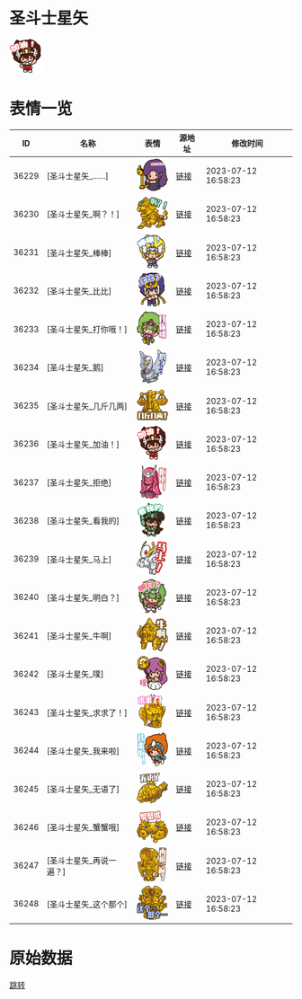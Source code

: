 # 圣斗士星矢

<img src="./cover.png" height="60" alt="cover" />

# 表情一览

|ID|名称|表情|源地址|修改时间|
|----|----|----|----|----|
|36229|[圣斗士星矢_......]|<img src="./pic/036229_%5B圣斗士星矢_......%5D.png" height="60" alt="......"/>|[链接](https://i0.hdslb.com/bfs/emote/dc6943aeb7592c969b42fdf8a77be979617e0b37.png)|2023-07-12 16:58:23|
|36230|[圣斗士星矢_啊？！]|<img src="./pic/036230_%5B圣斗士星矢_啊？！%5D.png" height="60" alt="啊？！"/>|[链接](https://i0.hdslb.com/bfs/emote/0ac7ba0fab5d14e1e5a71925e6c640dd5e6a2bea.png)|2023-07-12 16:58:23|
|36231|[圣斗士星矢_棒棒]|<img src="./pic/036231_%5B圣斗士星矢_棒棒%5D.png" height="60" alt="棒棒"/>|[链接](https://i0.hdslb.com/bfs/emote/d6eb2ede652a095aba8e388c6ab238276aac58ec.png)|2023-07-12 16:58:23|
|36232|[圣斗士星矢_比比]|<img src="./pic/036232_%5B圣斗士星矢_比比%5D.png" height="60" alt="比比"/>|[链接](https://i0.hdslb.com/bfs/emote/7f0442e1b2b6f9f3f0c5234b36a13a255efa134b.png)|2023-07-12 16:58:23|
|36233|[圣斗士星矢_打你哦！]|<img src="./pic/036233_%5B圣斗士星矢_打你哦！%5D.png" height="60" alt="打你哦！"/>|[链接](https://i0.hdslb.com/bfs/emote/d436cb9baa3a06c890e1425d504ead59e4c2d7e7.png)|2023-07-12 16:58:23|
|36234|[圣斗士星矢_鹅]|<img src="./pic/036234_%5B圣斗士星矢_鹅%5D.png" height="60" alt="鹅"/>|[链接](https://i0.hdslb.com/bfs/emote/2f3b007ad5140143d8f564fd487d1727caa463c6.png)|2023-07-12 16:58:23|
|36235|[圣斗士星矢_几斤几两]|<img src="./pic/036235_%5B圣斗士星矢_几斤几两%5D.png" height="60" alt="几斤几两"/>|[链接](https://i0.hdslb.com/bfs/emote/2602183e01b3c7acc91ca4f509a421b7e1be3586.png)|2023-07-12 16:58:23|
|36236|[圣斗士星矢_加油！]|<img src="./pic/036236_%5B圣斗士星矢_加油！%5D.png" height="60" alt="加油！"/>|[链接](https://i0.hdslb.com/bfs/emote/7ec8e6ef044aef6c7a9fc19fbdd40a38d500e9db.png)|2023-07-12 16:58:23|
|36237|[圣斗士星矢_拒绝]|<img src="./pic/036237_%5B圣斗士星矢_拒绝%5D.png" height="60" alt="拒绝"/>|[链接](https://i0.hdslb.com/bfs/emote/ed78fdd0ebf6894d3c17eb63063ecc84a4b82c0c.png)|2023-07-12 16:58:23|
|36238|[圣斗士星矢_看我的]|<img src="./pic/036238_%5B圣斗士星矢_看我的%5D.png" height="60" alt="看我的"/>|[链接](https://i0.hdslb.com/bfs/emote/ecf92925c41c72d07a6a1c406a2d9905e05351f4.png)|2023-07-12 16:58:23|
|36239|[圣斗士星矢_马上]|<img src="./pic/036239_%5B圣斗士星矢_马上%5D.png" height="60" alt="马上"/>|[链接](https://i0.hdslb.com/bfs/emote/d23d7c8796144d5f60f0c37bdf7355356e16aaad.png)|2023-07-12 16:58:23|
|36240|[圣斗士星矢_明白？]|<img src="./pic/036240_%5B圣斗士星矢_明白？%5D.png" height="60" alt="明白？"/>|[链接](https://i0.hdslb.com/bfs/emote/7b01432a696468183f84fac938bca5c91e41e6f2.png)|2023-07-12 16:58:23|
|36241|[圣斗士星矢_牛啊]|<img src="./pic/036241_%5B圣斗士星矢_牛啊%5D.png" height="60" alt="牛啊"/>|[链接](https://i0.hdslb.com/bfs/emote/a2405d98743b4971a3307f02abf2851c80faf688.png)|2023-07-12 16:58:23|
|36242|[圣斗士星矢_噗]|<img src="./pic/036242_%5B圣斗士星矢_噗%5D.png" height="60" alt="噗"/>|[链接](https://i0.hdslb.com/bfs/emote/ba56bd2067e4fc6617bf85fa6547d7c4572b779d.png)|2023-07-12 16:58:23|
|36243|[圣斗士星矢_求求了！]|<img src="./pic/036243_%5B圣斗士星矢_求求了！%5D.png" height="60" alt="求求了！"/>|[链接](https://i0.hdslb.com/bfs/emote/446d38ac172e2beb4bef4eda980cbeba8df425d1.png)|2023-07-12 16:58:23|
|36244|[圣斗士星矢_我来啦]|<img src="./pic/036244_%5B圣斗士星矢_我来啦%5D.png" height="60" alt="我来啦"/>|[链接](https://i0.hdslb.com/bfs/emote/bde3105c3820f7e6a18acdb168830c9fdb00a605.png)|2023-07-12 16:58:23|
|36245|[圣斗士星矢_无语了]|<img src="./pic/036245_%5B圣斗士星矢_无语了%5D.png" height="60" alt="无语了"/>|[链接](https://i0.hdslb.com/bfs/emote/b83c3647c477001bdc31b2a7cab536a4d74927e3.png)|2023-07-12 16:58:23|
|36246|[圣斗士星矢_蟹蟹哦]|<img src="./pic/036246_%5B圣斗士星矢_蟹蟹哦%5D.png" height="60" alt="蟹蟹哦"/>|[链接](https://i0.hdslb.com/bfs/emote/156ff10c720f67bcbb4fa16f8c450b93e82c203b.png)|2023-07-12 16:58:23|
|36247|[圣斗士星矢_再说一遍？]|<img src="./pic/036247_%5B圣斗士星矢_再说一遍？%5D.png" height="60" alt="再说一遍？"/>|[链接](https://i0.hdslb.com/bfs/emote/eaff30a105648aecc20ba9878df9e91845db7c57.png)|2023-07-12 16:58:23|
|36248|[圣斗士星矢_这个那个]|<img src="./pic/036248_%5B圣斗士星矢_这个那个%5D.png" height="60" alt="这个那个"/>|[链接](https://i0.hdslb.com/bfs/emote/26d7c8eefa730f75743ddf609510bbb2a7d08121.png)|2023-07-12 16:58:23|

# 原始数据

[跳转](./raw.json)

